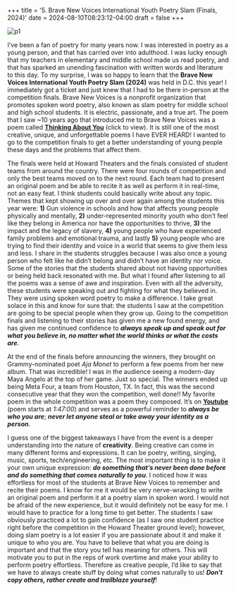 +++
title = '5. Brave New Voices International Youth Poetry Slam (Finals, 2024)'
date = 2024-08-10T08:23:12-04:00
draft = false
+++

![p1](/blog/20240810_Brave_New_Voices/brave_new_voices.jpg)

I’ve been a fan of poetry for many years now. I was interested in poetry as a young person, and that has carried over into adulthood. I was lucky enough that my teachers in elementary and middle school made us read poetry, and that has sparked an unending fascination with written words and literature to this day. To my surprise, I was so happy to learn that the **Brave New Voices International Youth Poetry Slam (2024)** was held in D.C. this year! I immediately got a ticket and just knew that I had to be there in-person at the competition finals. Brave New Voices is a nonprofit organization that promotes spoken word poetry, also known as slam poetry for middle school and high school students. It is electric, passionate, and a true art. The poem that I saw ~10 years ago that introduced me to Brave New Voices was a poem called [**Thinking About You**](https://www.youtube.com/watch?v=P0QiFy8dmX0&t=61s) (click to view). It is still one of the most creative, unique, and unforgettable poems I have EVER HEARD! I wanted to go to the competition finals to get a better understanding of young people these days and the problems that affect them.

The finals were held at Howard Theaters and the finals consisted of student teams from around the country. There were four rounds of competition and only the best teams moved on to the next round. Each team had to present an original poem and be able to recite it as well as perform it in real-time, not an easy feat. I think students could basically write about any topic. Themes that kept showing up over and over again among the students this year were: **1)** Gun violence in schools and how that affects young people physically and mentally, **2)** under-represented minority youth who don’t feel like they belong in America nor have the opportunities to thrive, **3)** the impact and the legacy of slavery, **4)** young people who have experienced family problems and emotional trauma, and lastly **5)** young people who are trying to find their identity and voice in a world that seems to give them less and less. I share in the students struggles because I was also once a young person who felt like he didn’t belong and didn’t have an identity nor voice. Some of the stories that the students shared about not having opportunities or being held back resonated with me. But what I found after listening to all the poems was a sense of awe and inspiration. Even with all the adversity, these students were speaking out and fighting for what they believed in. They were using spoken word poetry to make a difference. I take great solace in this and know for sure that: the students I saw at the competition are going to be special people when they grow up. Going to the competition finals and listening to their stories has given me a new found energy, and has given me continued confidence to **_always speak up and speak out for what you believe in, no matter what the world thinks or what the costs are_**.

At the end of the finals before announcing the winners, they brought on Grammy-nominated poet _Aja Monet_ to perform a few poems from her new album. That was incredible! I was in the audience seeing a modern-day Maya Angelo at the top of her game. Just so special. The winners ended up being Meta Four, a team from Houston, TX. In fact, this was the second consecutive year that they won the competition, well done!! My favorite poem in the whole competition was a poem they composed. It’s on [**Youtube**](https://www.youtube.com/watch?v=E-dC_6yvFqU&t=6731s) (poem starts at _1:47:00_) and serves as a powerful reminder to **_always be who you are_**; **_never let anyone steal or take away your identity as a person_**.

I guess one of the biggest takeaways I have from the event is a deeper understanding into the nature of **creativity**. Being creative can come in many different forms and expressions. It can be poetry, writing, singing, music, sports, tech/engineering, etc. The most important thing is to make it your own unique expression: **_do something that’s never been done before and do something that comes naturally to you_**. I noticed how it was effortless for most of the students at Brave New Voices to remember and recite their poems. I know for me it would be very nerve-wracking to write an original poem and perform it at a poetry slam in spoken word. I would not be afraid of the new experience, but it would definitely not be easy for me. I would have to practice for a long time to get better. The students I saw obviously practiced a lot to gain confidence (as I saw one student practice right before the competition in the Howard Theater ground level); however, doing slam poetry is a lot easier if you are passionate about it and make it unique to who you are. You have to believe that what you are doing is important and that the story you tell has meaning for others. This will motivate you to put in the reps of work overtime and make your ability to perform poetry effortless. Therefore as creative people, I’d like to say that we have to always create stuff by doing what comes naturally to us! **_Don't copy others, rather create and trailblaze yourself_**!
